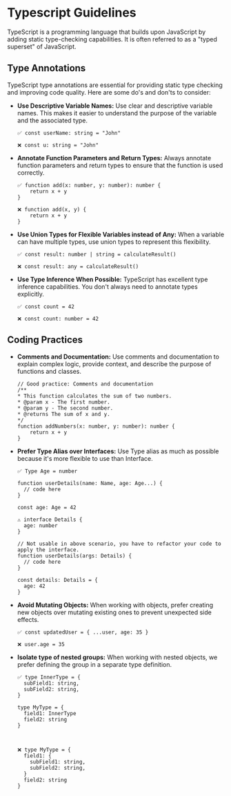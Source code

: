 # Typescript Guidelines

TypeScript is a programming language that builds upon JavaScript by adding static type-checking capabilities. It is often referred to as a "typed superset" of JavaScript.

## Type Annotations

TypeScript type annotations are essential for providing static type checking and improving code quality. Here are some do's and don'ts to consider:

- <b>Use Descriptive Variable Names:</b> Use clear and descriptive variable names. This makes it easier to understand the purpose of the variable and the associated type.

  ```
  ✅ const userName: string = "John"

  ❌ const u: string = "John"
  ```

- <b>Annotate Function Parameters and Return Types:</b> Always annotate function parameters and return types to ensure that the function is used correctly.

  ```
  ✅ function add(x: number, y: number): number {
      return x + y
  }

  ❌ function add(x, y) {
      return x + y
  }
  ```

- <b>Use Union Types for Flexible Variables instead of Any:</b> When a variable can have multiple types, use union types to represent this flexibility.

  ```
  ✅ const result: number | string = calculateResult()

  ❌ const result: any = calculateResult()
  ```

- <b>Use Type Inference When Possible:</b> TypeScript has excellent type inference capabilities. You don't always need to annotate types explicitly.

  ```
  ✅ const count = 42

  ❌ const count: number = 42
  ```

## Coding Practices

- <b>Comments and Documentation:</b>
  Use comments and documentation to explain complex logic, provide context, and describe the purpose of functions and classes.

  ```
  // Good practice: Comments and documentation
  /**
  * This function calculates the sum of two numbers.
  * @param x - The first number.
  * @param y - The second number.
  * @returns The sum of x and y.
  */
  function addNumbers(x: number, y: number): number {
      return x + y
  }
  ```

- <b>Prefer Type Alias over Interfaces:</b> Use Type alias as much as possible because it's more flexible to use than Interface.

  ```
  ✅ Type Age = number

  function userDetails(name: Name, age: Age...) {
    // code here
  }

  const age: Age = 42

  ⚠️ interface Details {
    age: number
  }

  // Not usable in above scenario, you have to refactor your code to apply the interface.
  function userDetails(args: Details) {
    // code here
  }

  const details: Details = {
    age: 42
  }
  ```

- <b>Avoid Mutating Objects:</b> When working with objects, prefer creating new objects over mutating existing ones to prevent unexpected side effects.

  ```
  ✅ const updatedUser = { ...user, age: 35 }

  ❌ user.age = 35
  ```

- <b>Isolate type of nested groups:</b> When working with nested objects, we prefer defining the group in a separate type definition.

  ```
  ✅ type InnerType = {
    subField1: string,
    subField2: string,
  }

  type MyType = {
    field1: InnerType
    field2: string
  }



  ❌ type MyType = {
    field1: {
      subField1: string,
      subField2: string,
    }
    field2: string
  }
  ```
